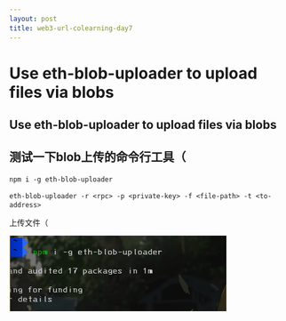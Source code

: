 ```yaml
---
layout: post
title: web3-url-colearning-day7
---
```


# Use eth-blob-uploader to upload files via blobs

##  Use eth-blob-uploader to upload files via blobs



##  测试一下blob上传的命令行工具（



````
npm i -g eth-blob-uploader
````



```
eth-blob-uploader -r <rpc> -p <private-key> -f <file-path> -t <to-address>
```

上传文件（

![img](https://raw.githubusercontent.com/antigone4224/blog-img/main/6717783cf38ace1ee982d5e11e757b09.png)

